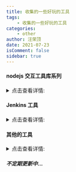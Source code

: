 ```yaml
---
title: 收集的一些好玩的工具
tags:
    - 收集的一些好玩的工具
categories:
    - other
author: 汪荣顶
date: 2021-07-23
isComment: false
sidebar: true
---
```


#### nodejs 交互工具库系列

<details>
    <summary>点击查看详情:</summary>

-   colors
    处理终端文字样式
-   say
    终端阅读文字
-   fx
    终端折叠查看 json
-   yargs
    node.js 中使用 yargs 来处理命令行参数
-   chalk-pipe
    使用更简单的样式字符串创建粉笔样式方案
-   chalk
    正确处理终端字符串样式
-   Commander.js
    完整的 node.js 命令行解决方案
-   Inquirer.js
    一组通用的交互式命令行用户界面。
-   slash
    系统路径符处理
-   minimist
    解析参数选项
-   dotenv
    将环境变量从 .env 文件加载到 process.env 中
-   dotenv-expand
    扩展计算机上已经存在的环境变量
-   hash-sum
    非常快的唯一哈希生成器
-   deepmerge
    深度合并两个或多个对象的可枚举属性。
-   yaml-front-matter
    解析 yaml 或 json
-   resolve
    实现 node 的 require.resolve()算法，这样就可以异步和同步地使用 require.resolve()代表文件
-   semver
    npm 的语义版本器
-   leven
    测量两字符串之间的差异
    ,最快的 JS 实现之一
-   lru cache
    删除最近最少使用的项的缓存对象
-   portfinder
    自动寻找 8000 至 65535 内可用端口号
-   ora
    优雅的终端转轮
-   envinfo
    生成故障排除软件问题(如操作系统、二进制版本、浏览器、已安装语言等)时所需的通用详细信息的报告
-   memfs
    内存文件系统与 Node's fs API 相同实现
-   execa
    针对人类的流程执行
-   webpack-merge
    用于连接数组和合并对象，从而创建一个新对象
-   webpack-chain
    使用链式 API 去生成简化 webpack 版本配置的修改
-   strip-ansi
    从字符串中去掉 ANSI 转义码
-   address
    获取当前机器的 IP, MAC 和 DNS 服务器。
-   default-gateway
    通过对 OS 路由接口的 exec 调用获得机器的默认网关
-   joi
    JavaScript 最强大的模式描述语言和数据验证器。
-   fs-extra
    添加了未包含在原生 fs 模块中的文件系统方法，并向 fs 方法添加了 promise 支持
-   Acorn
    一个小而快速的 JavaScript 解析器，完全用 JavaScript 编写。
-   zlib.js
    ZLIB.js 是 ZLIB(RFC1950)， DEFLATE(RFC1951)， GZIP(RFC1952)和 PKZIP 在 JavaScript 实现。

</details>

#### Jenkins 工具

<details>
    <summary>点击查看详情:</summary>

-   webhooks 远程构建触发插件
    Generic Webhook Trigger

</details>

#### 其他的工具

<details>
    <summary>点击查看详情:</summary>

-   OCR:
    -   Tesseract.js 和 ocrad.js 两个 js 库
        http://www.manongjc.com/article/66483.html
-   整篇中文文档翻译成全英文
    http://www.360doc.com/content/18/0612/23/45959908_761846083.shtml
-   天气 gif 图
    https://weather-icon.journeyad.repl.co/@beijing
-   二次元访客量
    https://count.getloli.com/get/@:wangrongding
-   访客量统计
    https://visitor-badge.glitch.me/badge?page_id=wangrongding.wangronding

</details>

##### 不定期更新中...
